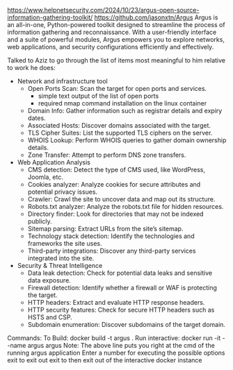 
https://www.helpnetsecurity.com/2024/10/23/argus-open-source-information-gathering-toolkit/
https://github.com/jasonxtn/Argus
Argus is an all-in-one, Python-powered toolkit designed to streamline the process of information gathering and reconnaissance. With a user-friendly interface and a suite of powerful modules, Argus empowers you to explore networks, web applications, and security configurations efficiently and effectively.
 

Talked to Aziz to go through the list of items most meaningful to him relative to work he does:

* Network and infrastructure tool
  * Open Ports Scan: Scan the target for open ports and services.
    * simple text output of the list of open ports
    * required nmap command installation on the linux container 
  * Domain Info: Gather information such as registrar details and expiry dates.
  * Associated Hosts: Discover domains associated with the target.
  * TLS Cipher Suites: List the supported TLS ciphers on the server.
  * WHOIS Lookup: Perform WHOIS queries to gather domain ownership details.
  * Zone Transfer: Attempt to perform DNS zone transfers.
* Web Application Analysis
  * CMS detection: Detect the type of CMS used, like WordPress, Joomla, etc.
  * Cookies analyzer: Analyze cookies for secure attributes and potential privacy issues.
  * Crawler: Crawl the site to uncover data and map out its structure.
  * Robots.txt analyzer: Analyze the robots.txt file for hidden resources.
  * Directory finder: Look for directories that may not be indexed publicly.
  * Sitemap parsing: Extract URLs from the site’s sitemap.
  * Technology stack detection: Identify the technologies and frameworks the site uses.
  * Third-party integrations: Discover any third-party services integrated into the site.
* Security & Threat Intelligence
  * Data leak detection: Check for potential data leaks and sensitive data exposure.
  * Firewall detection: Identify whether a firewall or WAF is protecting the target.
  * HTTP headers: Extract and evaluate HTTP response headers.
  * HTTP security features: Check for secure HTTP headers such as HSTS and CSP.
  * Subdomain enumeration: Discover subdomains of the target domain.



Commands:
To Build: docker build -t argus .
Run interactive: docker run -it --name argus argus
  Note: The above line puts you right at the cmd of the running argus application
        Enter a number for executing the possible options
        exit to exit out
        exit to then exit out of the interactive docker instance